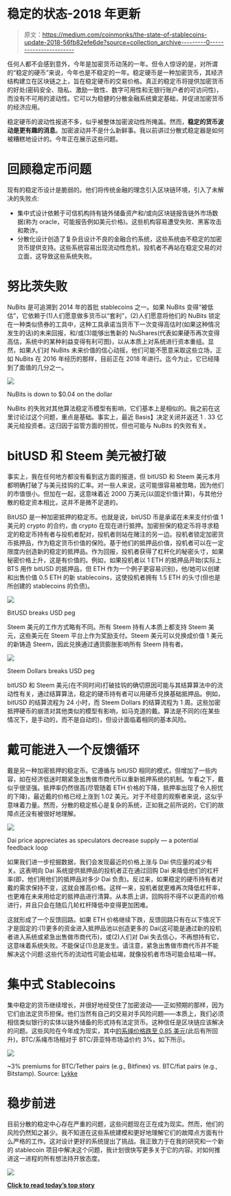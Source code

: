 # 稳定的状态-2018 年更新

> 原文：<https://medium.com/coinmonks/the-state-of-stablecoins-update-2018-56fb82efe6de?source=collection_archive---------0----------------------->

任何人都不会感到意外，今年是加密货币动荡的一年。但令人惊讶的是，对所谓的“稳定的硬币”来说，今年也是不稳定的一年。稳定硬币是一种加密货币，其经济结构建立在区块链之上，旨在稳定硬币的交易价格。真正的稳定币将提供加密货币的好处(密码安全、隐私、激励一致性、数字可用性和无银行账户者的可访问性)，而没有不可用的波动性。它可以为稳健的分散金融系统奠定基础，并促进加密货币的经济应用。

稳定硬币的波动性报道不多，似乎被整体加密波动性所掩盖。然而，**稳定的货币波动是更有趣的消息**。加密波动并不是什么新鲜事。我以前讲过分散式稳定器是如何被糟糕地设计的。今年正在展示这些问题。

# 回顾稳定币问题

现有的稳定币设计是脆弱的。他们将传统金融的理念引入区块链环境，引入了未解决的失败点:

*   集中式设计依赖于可信机构持有链外储备资产和/或向区块链报告链外市场数据(称为 oracle，可能报告例如美元价格)。这些机构容易遭受失败、黑客攻击和欺诈。
*   分散化设计创造了复杂且设计不良的金融合约系统，这些系统由不稳定的加密货币提供支持。这些系统容易出现流动性危机，投机者不再站在稳定交易的对立面，这导致这些系统失败。

# **努比茨失败**

NuBits 是可追溯到 2014 年的首批 stablecoins 之一。如果 NuBits 变得“被低估”，它依赖于(1)人们愿意做多货币以“套利”，(2)人们愿意将他们的 NuBits 锁定在一种类似债券的工具中，这种工具承诺当货币下一次变得高估时(如果这种情况发生的话)的未来回报，和/或(3)能够出售新的 NuShares(代表如果硬币再次变得高估，系统中的某种利益变得有利可图)，以从本质上对系统进行资本重组。显然，如果人们对 NuBits 未来价值的信心动摇，他们可能不愿意采取这些立场，正如 NuBits 在 2016 年经历的那样，目前正在 2018 年进行。迄今为止，它已经降到了面值的几分之一。

![](img/d4617c909b910bea317a585c63e79dfe.png)

NuBits is down to $0.04 on the dollar

NuBits 的失败对其他算法稳定币模型有影响，它们基本上是相似的。我之前在这里讨论过这个问题，重点是基础。事实上，最近 Basis】决定关闭并返还 1 . 33 亿美元给投资者。这归因于监管方面的担忧，但也可能与 NuBits 的失败有关。

# bitUSD 和 Steem 美元被打破

事实上，我在任何地方都没有看到这方面的报道，但 bitUSD 和 Steem 美元本月都明确打破了与美元挂钩的汇率。对一些人来说，这可能很容易被忽略，因为他们的市值很小。但加在一起，这意味着近 2000 万美元(以固定价值计算)，与其他分散的稳定资本相比，这并不是微不足道的。

BitUSD 是一种加密抵押的稳定币。也就是说，bitUSD 币是承诺在未来支付价值 1 美元的 crypto 的合约，由 crypto 在现在进行抵押。加密担保的稳定币将寻求稳定的稳定币持有者与投机者配对，投机者则站在赌注的另一边。投机者锁定加密货币抵押品，作为稳定货币价值的保险。基于他们的抵押品价值，投机者可以在一定限度内创造新的稳定的抵押品。作为回报，投机者获得了杠杆化的秘密头寸，如果秘密价格上升，这是有价值的。例如，如果投机者以 1 ETH 的抵押品开始(实际上 BTS 用作 bitUSD 的抵押品，但 ETH 作为一个例子更容易识别)，他/她可以创建和出售价值 0.5 ETH 的新 stablecoins，这使投机者拥有 1.5 ETH 的头寸(但也是所创建的 stablecoins 的负债)。

![](img/628edbab850319b96f5f0d9941a10ca3.png)

BitUSD breaks USD peg

Steem 美元的工作方式略有不同。所有 Steem 持有人本质上都支持 Steem 美元，这些美元在 Steem 平台上作为奖励支付。Steem 美元可以兑换成价值 1 美元的新铸造 Steem，因此兑换通过通货膨胀影响所有 Steem 持有者。

![](img/603a2f656e4d16d3daebd49d97403bbf.png)

Steem Dollars breaks USD peg

bitUSD 和 Steem 美元(在不同时间)打破挂钩的确切原因可能与其结算算法中的流动性有关，通过结算算法，稳定的硬币持有者可以用硬币兑换基础抵押品。例如，bitUSD 的结算流程为 24 小时，而 Steem Dollars 的结算流程为 1 周。这些加密抵押硬币的崩溃对其他类似的模型有影响，如马克道的戴。算法是不同的(在某些情况下，是手动的，而不是自动的)，但设计面临着相同的基本风险。

# 戴可能进入一个反馈循环

戴是另一种加密抵押的稳定币。它遵循与 bitUSD 相同的模式，但增加了一些内容，如在经济低迷时期紧急出售做市商代币以重新抵押系统的机制。乍看之下，戴似乎很坚强。抵押率仍然很高(尽管随着 ETH 价格的下降，抵押率出现了令人担忧的下降)，最近戴的价格已经上涨到 1.02 美元。对于不经意的观察者来说，这似乎意味着力量。然而，分散的稳定核心是复杂的系统，正如我之前所说的，它们的故障点还没有被很好地理解。

![](img/1935a256066e591ef07b0be66894b779.png)

Dai price appreciates as speculators decrease supply — a potential feedback loop

如果我们进一步挖掘数据，我们会发现最近的价格上涨与 Dai 供应量的减少有关。这表明向 Dai 系统提供抵押品的投机者正在通过回购 Dai 来降低他们的杠杆率(即，他们用他们的抵押品对多少 Dai 负责)。反过来，如果稳定的硬币持有者对戴的需求保持不变，这就会推高价格。这样一来，投机者就更难再次降低杠杆率，也更难在未来用给定的抵押品进行清算。从本质上讲，回购将不得不以更高的价格进行，并且只会在随后几轮杠杆降低中变得更加困难。

这就形成了一个反馈回路。如果 ETH 价格继续下跌，反馈回路只有在以下情况下才是固定的:(1)更多的资金进入抵押品池以创造更多的 Dai(这可能是通过新的投机者进入系统或紧急出售做市商代币)，或(2)人们对 Dai 失去信心，不再想持有它，这意味着系统失败。不能保证(1)总是发生。请注意，紧急出售做市商代币并不能解决这个问题:这些代币的流动性可能会枯竭，就像投机者市场可能会枯竭一样。

# 集中式 Stablecoins

集中稳定的货币继续增长，并很好地经受住了加密波动——正如预期的那样，因为它们由法定货币担保。他们当然有自己的交易对手风险问题——本质上，我们必须相信类似银行的实体以链外储备的形式持有法定货币。这种信任是区块链应该解决的问题。这些风险在今年成为现实，其中[的系绳价格跌至 0.85 美元](https://www.ccn.com/bitcoin-price-explodes-to-7500-as-tether-loses-usd-peg/)(此后有所回升)，BTC/系绳市场相对于 BTC/菲亚特市场溢价约 3%，如下所示。

![](img/f9e7ce737c5c810fc32547f4eb1710bc.png)

~3% premiums for BTC/Tether pairs (e.g., Bitfinex) vs. BTC/fiat pairs (e.g., Bitstamp). Source: [Lykke](https://www.lykke.com/trading-indicators)

# 稳步前进

目前分散的稳定中心存在严重的问题，这些问题现在正在成为现实。然而，他们的风险仍然知之甚少。我不知道在这些系统建模和更好地理解它们的故障点方面有什么严格的工作。这对设计更好的系统提出了挑战。我正致力于在我的研究和一个新的 stablecoin 项目中解决这个问题，我计划很快写更多关于它的内容。对如何推进这一进程的所有想法持开放态度。

[![](img/449450761cd76f44f9ae574333f9e9af.png)](http://bit.ly/2G71Sp7)

[**Click to read today’s top story**](http://bit.ly/2G71Sp7)